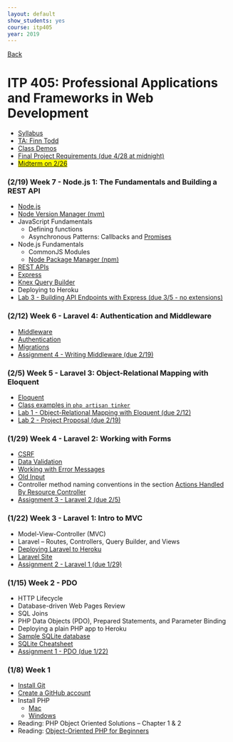 ```yaml
---
layout: default
show_students: yes
course: itp405
year: 2019
---
```


[Back](/teaching)

# ITP 405: Professional Applications and Frameworks in Web Development

* [Syllabus](https://web-app.usc.edu/soc/syllabus/20191/32074.pdf)
* [TA: Finn Todd](mailto:ftodd@usc.edu)
* [Class Demos](https://github.com/itp405-spring-2019)
* [Final Project Requirements (due 4/28 at midnight)](/teaching/2019/itp405-final-project)
* <span style="background-color: yellow">[Midterm on 2/26](/teaching/2019/itp405-midterm)</span>

### (2/19) Week 7 - Node.js 1: The Fundamentals and Building a REST API

* [Node.js](https://nodejs.org/en/)
* [Node Version Manager (nvm)](https://github.com/creationix/nvm)
* JavaScript Fundamentals
  * Defining functions
  * Asynchronous Patterns: Callbacks and [Promises](https://developer.mozilla.org/en-US/docs/Web/JavaScript/Reference/Global_Objects/Promise)
* Node.js Fundamentals
  * CommonJS Modules
  * [Node Package Manager (npm)](https://www.npmjs.com/)
* [REST APIs](https://docs.google.com/presentation/d/1joQ6IWtTn39v3-mSCE4wOopkBkZ3an_SMtSzVR3NsdQ/edit?usp=sharing)
* [Express](https://expressjs.com/)
* [Knex Query Builder](https://www.npmjs.com/package/knex)
* Deploying to Heroku
* [Lab 3 - Building API Endpoints with Express (due 3/5 - no extensions)](/teaching/2019/labs/node-1)

### (2/12) Week 6 - Laravel 4: Authentication and Middleware

* [Middleware](https://laravel.com/docs/5.7/middleware)
* [Authentication](https://laravel.com/docs/5.7/authentication)
* [Migrations](https://laravel.com/docs/5.7/migrations)
* [Assignment 4 - Writing Middleware (due 2/19)](/teaching/2019/assignments/writing-middleware)

### (2/5) Week 5 - Laravel 3: Object-Relational Mapping with Eloquent

* [Eloquent](https://laravel.com/docs/5.7/eloquent)
* [Class examples in `php artisan tinker`](https://gist.github.com/skaterdav85/7808bf0f5170199dda48664035754241)
* [Lab 1 - Object-Relational Mapping with Eloquent (due 2/12)](/teaching/2019/labs/laravel-3)
* [Lab 2 - Project Proposal (due 2/19)](/teaching/2019/labs/itp405-project-proposal)

### (1/29) Week 4 - Laravel 2: Working with Forms

* [CSRF](https://laravel.com/docs/5.7/csrf)
* [Data Validation](https://laravel.com/docs/5.7/validation#manually-creating-validators)
* [Working with Error Messages](https://laravel.com/docs/5.7/validation#working-with-error-messages)
* [Old Input](https://laravel.com/docs/5.7/requests#old-input)
* Controller method naming conventions in the section [Actions Handled By Resource Controller](https://laravel.com/docs/5.7/controllers#resource-controllers)
* [Assignment 3 - Laravel 2 (due 2/5)](/teaching/2019/assignments/laravel-2)

### (1/22) Week 3 - Laravel 1: Intro to MVC

* Model-View-Controller (MVC)
* Laravel – Routes, Controllers, Query Builder, and Views
* [Deploying Laravel to Heroku](/tutorials/deploying-laravel-with-sqlite-to-heroku)
* [Laravel Site](https://laravel.com/)
* [Assignment 2 - Laravel 1 (due 1/29)](/teaching/2019/assignments/laravel-1)

### (1/15) Week 2 - PDO

* HTTP Lifecycle
* Database-driven Web Pages Review
* SQL Joins
* PHP Data Objects (PDO), Prepared Statements, and Parameter Binding
* Deploying a plain PHP app to Heroku
* [Sample SQLite database](http://www.sqlitetutorial.net/sqlite-sample-database/)
* [SQLite Cheatsheet](/tutorials/sqlite)
* [Assignment 1 - PDO (due 1/22)](/teaching/2019/assignments/pdo)

### (1/8) Week 1

* [Install Git](https://git-scm.com/downloads)
* [Create a GitHub account](https://github.com/)
* Install PHP
  * [Mac](https://php-osx.liip.ch/)
  * [Windows](https://www.sitepoint.com/how-to-install-php-on-windows/)
* Reading: PHP Object Oriented Solutions – Chapter 1 & 2
* Reading: [Object-Oriented PHP for Beginners](https://code.tutsplus.com/tutorials/object-oriented-php-for-beginners--net-12762)
